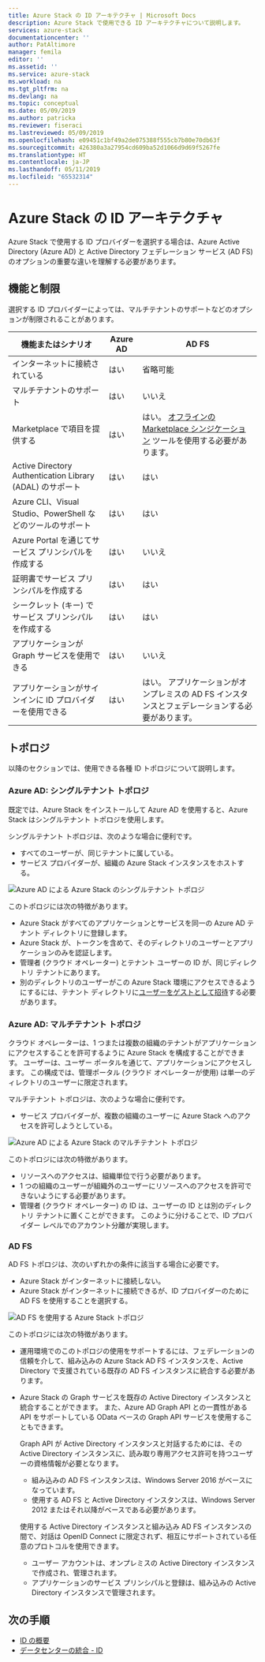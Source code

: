 ```yaml
---
title: Azure Stack の ID アーキテクチャ | Microsoft Docs
description: Azure Stack で使用できる ID アーキテクチャについて説明します。
services: azure-stack
documentationcenter: ''
author: PatAltimore
manager: femila
editor: ''
ms.assetid: ''
ms.service: azure-stack
ms.workload: na
ms.tgt_pltfrm: na
ms.devlang: na
ms.topic: conceptual
ms.date: 05/09/2019
ms.author: patricka
ms.reviewer: fiseraci
ms.lastreviewed: 05/09/2019
ms.openlocfilehash: e09451c1bf49a2de075388f555cb7b80e70db63f
ms.sourcegitcommit: 426380a3a27954cd609ba52d1066d9d69f5267fe
ms.translationtype: HT
ms.contentlocale: ja-JP
ms.lasthandoff: 05/11/2019
ms.locfileid: "65532314"
---
```

# <a name="identity-architecture-for-azure-stack"></a>Azure Stack の ID アーキテクチャ

Azure Stack で使用する ID プロバイダーを選択する場合は、Azure Active Directory (Azure AD) と Active Directory フェデレーション サービス (AD FS) のオプションの重要な違いを理解する必要があります。

## <a name="capabilities-and-limitations"></a>機能と制限 
選択する ID プロバイダーによっては、マルチテナントのサポートなどのオプションが制限されることがあります。 

  

|機能またはシナリオ        |Azure AD  |AD FS  |
|------------------------------|----------|-------|
|インターネットに接続されている     |はい       |省略可能|
|マルチテナントのサポート     |はい       |いいえ       |
|Marketplace で項目を提供する |はい       |はい。 [オフラインの Marketplace シンジケーション](azure-stack-download-azure-marketplace-item.md#disconnected-or-a-partially-connected-scenario) ツールを使用する必要があります。|
|Active Directory Authentication Library (ADAL) のサポート |はい |はい|
|Azure CLI、Visual Studio、PowerShell などのツールのサポート  |はい |はい|
|Azure Portal を通じてサービス プリンシパルを作成する     |はい |いいえ |
|証明書でサービス プリンシパルを作成する      |はい |はい|
|シークレット (キー) でサービス プリンシパルを作成する    |はい |はい|
|アプリケーションが Graph サービスを使用できる           |はい |いいえ |
|アプリケーションがサインインに ID プロバイダーを使用できる |はい |はい。 アプリケーションがオンプレミスの AD FS インスタンスとフェデレーションする必要があります。 |

## <a name="topologies"></a>トポロジ
以降のセクションでは、使用できる各種 ID トポロジについて説明します。

### <a name="azure-ad-single-tenant-topology"></a>Azure AD: シングルテナント トポロジ 
既定では、Azure Stack をインストールして Azure AD を使用すると、Azure Stack はシングルテナント トポロジを使用します。 

シングルテナント トポロジは、次のような場合に便利です。
- すべてのユーザーが、同じテナントに属している。
- サービス プロバイダーが、組織の Azure Stack インスタンスをホストする。 

![Azure AD による Azure Stack のシングルテナント トポロジ](media/azure-stack-identity-architecture/single-tenant.png)

このトポロジには次の特徴があります。
- Azure Stack がすべてのアプリケーションとサービスを同一の Azure AD テナント ディレクトリに登録します。 
- Azure Stack が、トークンを含めて、そのディレクトリのユーザーとアプリケーションのみを認証します。 
- 管理者 (クラウド オペレーター) とテナント ユーザーの ID が、同じディレクトリ テナントにあります。 
- 別のディレクトリのユーザーがこの Azure Stack 環境にアクセスできるようにするには、テナント ディレクトリに[ユーザーをゲストとして招待](azure-stack-identity-overview.md#guest-users)する必要があります。 

### <a name="azure-ad-multi-tenant-topology"></a>Azure AD: マルチテナント トポロジ
クラウド オペレーターは、1 つまたは複数の組織のテナントがアプリケーションにアクセスすることを許可するように Azure Stack を構成することができます。 ユーザーは、ユーザー ポータルを通じて、アプリケーションにアクセスします。 この構成では、管理ポータル (クラウド オペレーターが使用) は単一のディレクトリのユーザーに限定されます。 

マルチテナント トポロジは、次のような場合に便利です。
- サービス プロバイダーが、複数の組織のユーザーに Azure Stack へのアクセスを許可しようとしている。

![Azure AD による Azure Stack のマルチテナント トポロジ](media/azure-stack-identity-architecture/multi-tenant.png)

このトポロジには次の特徴があります。
- リソースへのアクセスは、組織単位で行う必要があります。 
- 1 つの組織のユーザーが組織外のユーザーにリソースへのアクセスを許可できないようにする必要があります。 
- 管理者 (クラウド オペレーター) の ID は、ユーザーの ID とは別のディレクトリ テナントに置くことができます。 このように分けることで、ID プロバイダー レベルでのアカウント分離が実現します。 
 
### <a name="ad-fs"></a>AD FS  
AD FS トポロジは、次のいずれかの条件に該当する場合に必要です。
- Azure Stack がインターネットに接続しない。
- Azure Stack がインターネットに接続できるが、ID プロバイダーのために AD FS を使用することを選択する。
  
![AD FS を使用する Azure Stack トポロジ](media/azure-stack-identity-architecture/adfs.png)

このトポロジには次の特徴があります。
- 運用環境でのこのトポロジの使用をサポートするには、フェデレーションの信頼を介して、組み込みの Azure Stack AD FS インスタンスを、Active Directory で支援されている既存の AD FS インスタンスに統合する必要があります。 
- Azure Stack の Graph サービスを既存の Active Directory インスタンスと統合することができます。 また、Azure AD Graph API との一貫性がある API をサポートしている OData ベースの Graph API サービスを使用することもできます。 

  Graph API が Active Directory インスタンスと対話するためには、その Active Directory インスタンスに、読み取り専用アクセス許可を持つユーザーの資格情報が必要となります。 
  - 組み込みの AD FS インスタンスは、Windows Server 2016 がベースになっています。 
  - 使用する AD FS と Active Directory インスタンスは、Windows Server 2012 またはそれ以降がベースである必要があります。 
  
  使用する Active Directory インスタンスと組み込み AD FS インスタンスの間で、対話は OpenID Connect に限定されず、相互にサポートされている任意のプロトコルを使用できます。 
  - ユーザー アカウントは、オンプレミスの Active Directory インスタンスで作成され、管理されます。
  - アプリケーションのサービス プリンシパルと登録は、組み込みの Active Directory インスタンスで管理されます。



## <a name="next-steps"></a>次の手順
- [ID の概要](azure-stack-identity-overview.md)   
- [データセンターの統合 - ID](azure-stack-integrate-identity.md)
